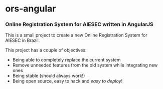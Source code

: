 # ors-angular
### Online Registration System for AIESEC written in AngularJS

This is a small project to create a new Online Registration System for AIESEC in
Brazil.

This project has a couple of objectives:
* Being able to completely replace the current system
* Remove unneeded features from the old system while integrating new ones
* Being stable (should always work!)
* Being open source, easy to hack and _easy to deploy_!
